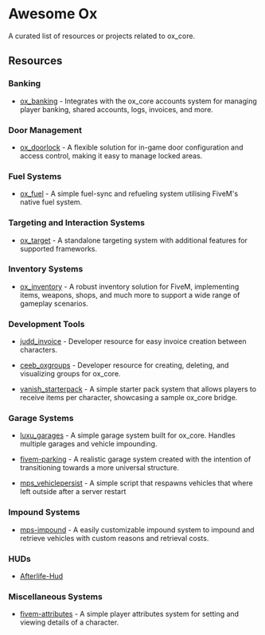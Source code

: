 # Awesome Ox

A curated list of resources or projects related to ox_core.

## Resources

### Banking

- [ox_banking](https://github.com/overextended/ox_banking) - Integrates with the ox_core accounts system for managing player banking, shared accounts, logs, invoices, and more.

### Door Management

- [ox_doorlock](https://github.com/overextended/ox_doorlock) - A flexible solution for in-game door configuration and access control, making it easy to manage locked areas.

### Fuel Systems

- [ox_fuel](https://github.com/overextended/ox_fuel) - A simple fuel-sync and refueling system utilising FiveM's native fuel system.

### Targeting and Interaction Systems

- [ox_target](https://github.com/overextended/ox_target) - A standalone targeting system with additional features for supported frameworks.

### Inventory Systems

- [ox_inventory](https://github.com/overextended/ox_inventory) - A robust inventory solution for FiveM, implementing items, weapons, shops, and much more to support a wide range of gameplay scenarios.

### Development Tools

- [judd_invoice](https://github.com/juddisjudd/judd_invoice) - Developer resource for easy invoice creation between characters.

- [ceeb_oxgroups](https://github.com/CeebDev/ceeb_oxgroups) - Developer resource for creating, deleting, and visualizing groups for ox_core.

- [vanish_starterpack](https://github.com/vanishdevs/vanish_starterpack) - A simple starter pack system that allows players to receive items per character, showcasing a sample ox_core bridge.

### Garage Systems

- [luxu_garages](https://github.com/luxu-gg/luxu_garages_ox) - A simple garage system built for ox_core. Handles multiple garages and vehicle impounding.

- [fivem-parking](https://github.com/arlofonseca/fivem-parking) - A realistic garage system created with the intention of transitioning towards a more universal structure.

- [mps_vehiclepersist](https://github.com/Maximus7474/mps_vehiclepersist) - A simple script that respawns vehicles that where left outside after a server restart

### Impound Systems

- [mps-impound](https://github.com/Maximus7474/mps-impound-4-oxcore) - A easily customizable impound system to impound and retrieve vehicles with custom reasons and retrieval costs.

### HUDs

- [Afterlife-Hud](https://github.com/AfterLifeStudio/Afterlife-Hud)

### Miscellaneous Systems

- [fivem-attributes](https://github.com/arlofonseca/fivem-attributes) - A simple player attributes system for setting and viewing details of a character.
